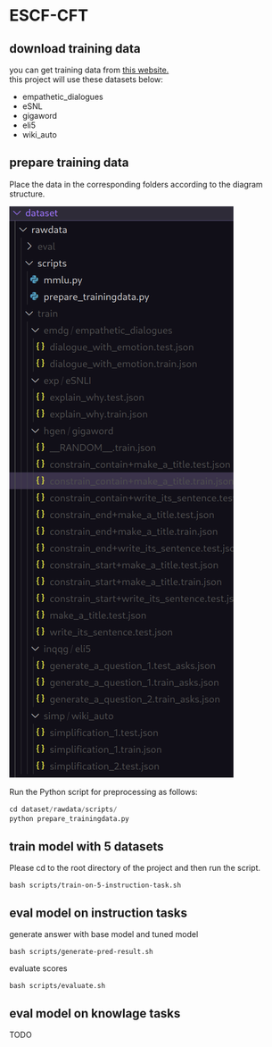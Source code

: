 # ESCF-CFT
## download training data
you can get training data from [this website.](https://drive.google.com/drive/folders/1aQmnPmYGoQIYPK5jgbv4K4PXYYNwqisH)  
this project will use these datasets below:
- empathetic_dialogues
- eSNL
- gigaword
- eli5
- wiki_auto

## prepare training data
Place the data in the corresponding folders according to the diagram structure.

![image1](images/image.png)

Run the Python script for preprocessing as follows:
``` python
cd dataset/rawdata/scripts/
python prepare_trainingdata.py
```

## train model with 5 datasets
Please cd to the root directory of the project and then run the script.
```shell
bash scripts/train-on-5-instruction-task.sh
```

## eval model on instruction tasks
generate answer with base model and tuned model
```shell
bash scripts/generate-pred-result.sh
```

evaluate scores  
``` shell
bash scripts/evaluate.sh
```

## eval model on knowlage tasks
TODO
